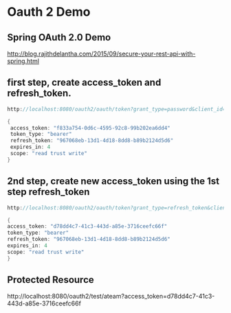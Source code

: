 Oauth 2 Demo
==================

Spring OAuth 2.0 Demo
----------------------
http://blog.rajithdelantha.com/2015/09/secure-your-rest-api-with-spring.html

first step, create access_token and refresh_token.
----------------------------
```java
http://localhost:8080/oauth2/oauth/token?grant_type=password&client_id=jml-client-id&client_secret=12345&username=jml&password=password
```

```java
{
 access_token: "f833a754-0d6c-4595-92c8-99b202ea6dd4"
 token_type: "bearer"
 refresh_token: "967068eb-13d1-4d18-8dd8-b89b2124d5d6"
 expires_in: 4
 scope: "read trust write"
}
```

2nd step, create new access_token using the 1st step refresh_token
---------------------------
```java
http://localhost:8080/oauth2/oauth/token?grant_type=refresh_token&client_id=jml-client-id&refresh_token=967068eb-13d1-4d18-8dd8-b89b2124d5d6&client_secret=12345
```
```java
{
access_token: "d78dd4c7-41c3-443d-a85e-3716ceefc66f"
token_type: "bearer"
refresh_token: "967068eb-13d1-4d18-8dd8-b89b2124d5d6"
expires_in: 4
scope: "read trust write"
}
```

Protected Resource
------------------
http://localhost:8080/oauth2/test/ateam?access_token=d78dd4c7-41c3-443d-a85e-3716ceefc66f